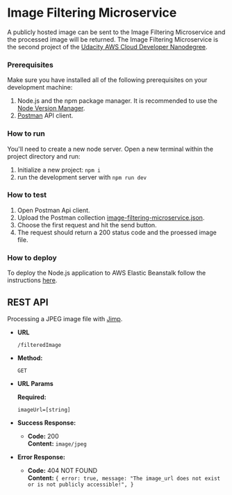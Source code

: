 # Image Filtering Microservice

A publicly hosted image can be sent to the Image Filtering Microservice and the processed image will be returned. The Image Filtering Microservice is the second project of the [Udacity AWS Cloud Developer Nanodegree](https://www.udacity.com/course/cloud-developer-nanodegree--nd9990).

### Prerequisites

Make sure you have installed all of the following prerequisites on your development machine:

1. Node.js and the npm package manager. It is recommended to use the [Node Version Manager](https://github.com/nvm-sh/nvm/blob/master/README.md).
2. [Postman](https://www.postman.com/) API client.

### How to run

You'll need to create a new node server. Open a new terminal within the project directory and run:

1. Initialize a new project: `npm i`
2. run the development server with `npm run dev`

### How to test

1. Open Postman Api client.
2. Upload the Postman collection [image-filtering-microservice.json](https://github.com/karoldavid/image-filtering-microservice/blob/master/image-filtering-microservice.json).
3. Choose the first request and hit the send button.
4. The request should return a 200 status code and the proessed image file.

### How to deploy

To deploy the Node.js application to AWS Elastic Beanstalk follow the instructions [here](https://docs.aws.amazon.com/elasticbeanstalk/latest/dg/create_deploy_nodejs.html).

## **REST API**

Processing a JPEG image file with [Jimp](https://www.npmjs.com/package/jimp).

- **URL**

  `/filteredImage`

- **Method:**

  `GET`

- **URL Params**

  **Required:**

  `imageUrl=[string]`

- **Success Response:**

  - **Code:** 200 <br />
    **Content:** `image/jpeg`

- **Error Response:**

  - **Code:** 404 NOT FOUND <br />
    **Content:** `{ error: true, message: "The image_url does not exist or is not publicly accessible!", }`
